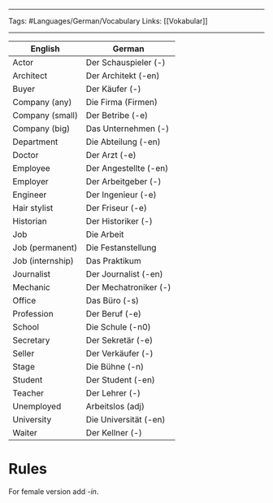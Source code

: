 ___
Tags: #Languages/German/Vocabulary 
Links: [[Vokabular]]
___
English | German
------------ | ------------
Actor | Der Schauspieler (-)
Architect | Der Architekt (-en)
Buyer | Der Käufer (-)
Company (any) | Die Firma (Firmen)
Company (small) | Der Betribe (-e)
Company (big) | Das Unternehmen (-)
Department | Die Abteilung (-en)
Doctor | Der Arzt (-e)
Employee | Der Angestellte (-en)
Employer | Der Arbeitgeber (-)
Engineer | Der Ingenieur (-e)
Hair stylist | Der Friseur (-e)
Historian | Der Historiker (-)
Job | Die Arbeit
Job (permanent) | Die Festanstellung
Job (internship) | Das Praktikum
Journalist | Der Journalist (-en)
Mechanic | Der Mechatroniker (-)
Office | Das Büro (-s)
Profession | Der Beruf (-e)
School | Die Schule (-n0)
Secretary | Der Sekretär (-e)
Seller | Der Verkäufer (-)
Stage | Die Bühne (-n)
Student | Der Student (-en)
Teacher | Der Lehrer (-)
Unemployed | Arbeitslos (adj)
University | Die Universität (-en)
Waiter | Der Kellner (-)

# Rules
For female version add *-in*.